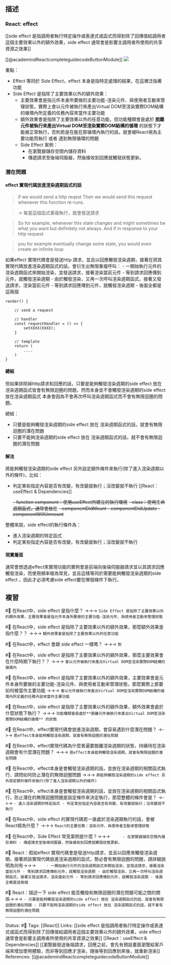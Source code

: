 ## 描述


### React: effect
[[side effect 是指調用者執行特定操作或表達式或函式而得到除了回傳值給調用者這個主要效果以外的額外效果，side effect 通常會是影響主調用者所使用的共享資源之效果]]

[[@academindReactcompleteguidecodeButtonModule]]
![](https://res.cloudinary.com/dqfxgtyoi/image/upload/v1663086596/blog/react/effect/react-vs-side-effect_yt8q3n.png)

重點：
- Effect 等同於 Side Effect，effect 本身是指特定處理的結果，在這裡泛指著功能
- Side Effect 是指除了主要效果以外的額外效果：
	- 主要效果會是指元件本身所要做的主要功能-渲染元件、與使用者互動來管理狀態，實際上會以元件被執行來產出Virtual DOM至渲染實際DOM結構的循環內所定義的任務內容來當作主要功能
	- 額外效果會是指除了主要效果以外的任意功能，但功能種類會是處於 **脫離元件被執行來產出Virtual DOM至渲染實際DOM結構的循環** 的狀態下才能被正常執行，否則若是在能在那循環內執行的話，就會被React視為主要功能而執行 或者 遇到無限循環的問題
	- Side Effect 案例：
		- 在瀏覽器儲存空間內儲存資料
		- 傳遞請求至後端伺服器，然後接收到回應就觸發狀態更新。



### 潛在問題

#### effect 實現代碼放進渲染週期函式的話
> if we would send a http reqest
> Then we would send this request whenever this function re-runs.

> -> 每當這個函式重複執行，就會發送請求

> So for example, whenever this state changes and might sometimes be what you want but definitely not always. And if in response to your http request

> you for example eventually change some state, you would even create an infinite loop



如果effect 實現代碼會是發送http 請求，並且以回應觸發渲染週期，接著在把其實現代碼放進渲染週期函式的話，會衍生出無限重複呼叫：
	- 一開始執行元件的渲染週期函式來開始渲染，並發送請求，接著渲染當前元件
	- 等到請求回應傳到元件，就觸發渲染週期
	- 由於觸發渲染，又再一次呼叫渲染週期函式，接著又發送請求，渲染當前元件
	- 等到請求回應傳到元件，就觸發渲染週期
	- 後面全都是這兩個

```
render() {

	// send a request

	// handler 
	const requestHandler = () => {
		setXXXX(XXXX);
	}

	// template
	return (
		....
	)
}
```

#### 總結
但如果排除掉http請求和回應的話，只要是能夠觸發渲染週期的side effect 放在渲染週期函式皆會有無限迴圈的問題，然而本身並不會觸發渲染週期的side effect 放在渲染週期函式 本身會因為不會再次呼叫渲染週期函式而不會有無限迴圈的問題。


總結：
- 只要是能夠觸發渲染週期的side effect 放在 渲染週期函式的話，就會有無限迴圈的潛在問題
- 只要不能夠渲染週期的side effect 放在 渲染週期函式的話，就不會有無限迴圈的潛在問題


#### 解法

將能夠觸發渲染週期的side effect 另外設定額外條件來執行(除了進入渲染週期以外的條件)，比如：
- 判定某些指定內容是否有改變，有改變就執行；沒改變就不執行
[[React：useEffect & Dependencies]]

	~~- function component：使用useEffect所建立的執行環境~~
	~~- class：使用生命週期函式，通常會放在~~
		~~- componentDidMount
		- componentDidUpdate
		- componentWillUnmount~~

整體來說，side effect的執行條件為：
- 進入渲染週期的特定函式
- 判定某些指定內容是否有改變，有改變就執行；沒改變就不執行

#### 現實層面
通常會想透過effect來實現功能的實例會是前端向後端伺服器請求並以其請求回應觸發渲染，而使用頻率極為常見，並且這樣等同於需要能夠觸發渲染週期的side effect ，因此才必須考慮side effect要在哪個條件下執行。

## 複習

#🧠 在React中，side effect 是指什麼？ ->->-> `Side Effect 是指除了主要效果以外的額外效果，主要效果會是指元件本身所要做的主要功能-渲染元件、與使用者互動來管理狀態`
<!--SR:!2022-09-18,3,250-->

#🧠 在React中，side effect 是指除了主要效果以外的額外效果，那麼額外效果是指什麼？？ ->->-> `額外效果會是指除了主要效果以外的任意功能`
<!--SR:!2022-09-18,3,250-->

#🧠 在React中，effect 會跟 side effect 一樣嗎？ ->->-> `對`
<!--SR:!2022-09-18,3,250-->

#🧠 在React中，side effect 是指除了主要效果以外的額外效果，那麼主要效果會在什麼時期下執行？？ ->->-> `會以元件被執行來產出Virtual DOM至渲染實際DOM結構的循環內`
<!--SR:!2022-09-18,3,250-->

#🧠 在React中，side effect 是指除了主要效果以外的額外效果，主要效果會是元件本身所要做的主要功能-渲染元件、與使用者互動來管理狀態，那麼實際上那要如何被當作主要功能 ->->-> `會以元件被執行來產出Virtual DOM至渲染實際DOM結構的循環內所定義的任務內容來當作主要功能`
<!--SR:!2022-09-18,3,250-->


#🧠 在React中，side effect 是指除了主要效果以外的額外效果，額外效果會處於什麼狀態下執行？ ->->-> `功能種類會是處於**脫離元件被執行來產出Virtual DOM至渲染實際DOM結構的循環** 的狀態`
<!--SR:!2022-09-18,3,250-->

#🧠 在React中，effect實現代碼會放進渲染週期，會容易遇到什麼潛在問題？ ->->-> `若effect本身能夠觸發渲染週期，就會有無限迴圈的潛在問題`
<!--SR:!2022-09-18,3,250-->

#🧠 在React中，effect實現代碼為什麼普遍要脫離渲染週期的狀態，持續待在渲染週期會有什麼潛在問題？ ->->-> `若effect本身能夠觸發渲染週期，就會有無限迴圈的潛在問題`
<!--SR:!2022-09-18,3,250-->

#🧠 在React中，effect本身是會觸發渲染週期的話，並放在渲染週期的相關函式執行，請問如何防止潛在的無限迴圈問題 ->->-> `將能夠觸發渲染週期的side effect 另外設定額外條件來執行(除了進入渲染週期以外的條件)`
<!--SR:!2022-09-18,3,250-->

#🧠 在React中，effect本身是會觸發渲染週期的話，並放在渲染週期的相關函式執行，防止潛在的無限迴圈問題是設定條件來決定執行，那麼整體的條件會是？ ->->-> `- 進入渲染週期的特定函式 - 判定某些指定內容是否有改變，有改變就執行；沒改變就不執行`
<!--SR:!2022-09-18,3,250-->


#🧠 在React中，side effect 的實現代碼若一直處於渲染週期執行的話，會被React視為什麼？ ->->-> `React的主要任務：渲染元件、與使用者互動來管理狀態`
<!--SR:!2022-09-18,3,250-->

#🧠 在React中，Side Effect 常見案例是什麼？->->-> `		- 在瀏覽器儲存空間內儲存資料 - 傳遞請求至後端伺服器，然後接收到回應就觸發狀態更新。`
<!--SR:!2022-09-16,1,230-->


#🧠 React：假如effect 實現代碼會是發送http請求，並且以回應來觸發渲染週期，接著把該實現代碼放進渲染週期的函式，勢必會有無限迴圈的問題，請詳細說明為何有->->-> `	- 一開始執行元件的渲染週期函式來開始渲染，並發送請求，接著渲染當前元件 - 等到請求回應傳到元件，就觸發渲染週期 - 由於觸發渲染，又再一次呼叫渲染週期函式，接著又發送請求，渲染當前元件 - 等到請求回應傳到元件，就觸發渲染週期 - 後面全都是這兩個`
<!--SR:!2022-09-18,3,250-->


#🧠 React：描述一下 side effect 能否觸發和無限迴圈的潛在問題可能之間的關係->->-> `- 只要是能夠觸發渲染週期的side effect 放在 渲染週期函式的話，就會有無限迴圈的潛在問題 - 只要不能夠渲染週期的side effect 放在 渲染週期函式的話，就不會有無限迴圈的潛在問題`
<!--SR:!2022-09-18,3,250-->





---
Status: #🌱 
Tags:
[[React]]
Links:
[[side effect 是指調用者執行特定操作或表達式或函式而得到除了回傳值給調用者這個主要效果以外的額外效果，side effect 通常會是影響主調用者所使用的共享資源之效果]]
[[React：useEffect & Dependencies]]
[[瀏覽器發送後端請求，回應之前，會先有預設畫面瀏覽給客戶端來增加使用體驗，而非等到回應才渲染，隨後等到回應到來後，就重新渲染]]
References:
[[@academindReactcompleteguidecodeButtonModule]]